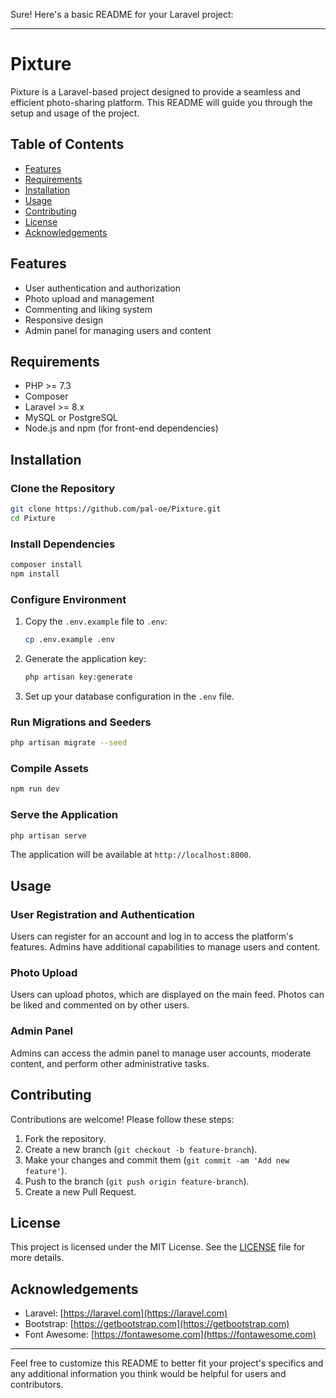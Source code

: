 Sure! Here's a basic README for your Laravel project:

---

# Pixture

Pixture is a Laravel-based project designed to provide a seamless and efficient photo-sharing platform. This README will guide you through the setup and usage of the project.

## Table of Contents

- [Features](#features)
- [Requirements](#requirements)
- [Installation](#installation)
- [Usage](#usage)
- [Contributing](#contributing)
- [License](#license)
- [Acknowledgements](#acknowledgements)

## Features

- User authentication and authorization
- Photo upload and management
- Commenting and liking system
- Responsive design
- Admin panel for managing users and content

## Requirements

- PHP >= 7.3
- Composer
- Laravel >= 8.x
- MySQL or PostgreSQL
- Node.js and npm (for front-end dependencies)

## Installation

### Clone the Repository

```bash
git clone https://github.com/pal-oe/Pixture.git
cd Pixture
```

### Install Dependencies

```bash
composer install
npm install
```

### Configure Environment

1. Copy the `.env.example` file to `.env`:

   ```bash
   cp .env.example .env
   ```

2. Generate the application key:

   ```bash
   php artisan key:generate
   ```

3. Set up your database configuration in the `.env` file.

### Run Migrations and Seeders

```bash
php artisan migrate --seed
```

### Compile Assets

```bash
npm run dev
```

### Serve the Application

```bash
php artisan serve
```

The application will be available at `http://localhost:8000`.

## Usage

### User Registration and Authentication

Users can register for an account and log in to access the platform's features. Admins have additional capabilities to manage users and content.

### Photo Upload

Users can upload photos, which are displayed on the main feed. Photos can be liked and commented on by other users.

### Admin Panel

Admins can access the admin panel to manage user accounts, moderate content, and perform other administrative tasks.

## Contributing

Contributions are welcome! Please follow these steps:

1. Fork the repository.
2. Create a new branch (`git checkout -b feature-branch`).
3. Make your changes and commit them (`git commit -am 'Add new feature'`).
4. Push to the branch (`git push origin feature-branch`).
5. Create a new Pull Request.

## License

This project is licensed under the MIT License. See the [LICENSE](LICENSE) file for more details.

## Acknowledgements

- Laravel: [https://laravel.com](https://laravel.com)
- Bootstrap: [https://getbootstrap.com](https://getbootstrap.com)
- Font Awesome: [https://fontawesome.com](https://fontawesome.com)

---

Feel free to customize this README to better fit your project's specifics and any additional information you think would be helpful for users and contributors.
